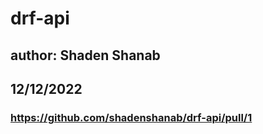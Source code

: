 # drf-api

## author: Shaden Shanab

## 12/12/2022

### https://github.com/shadenshanab/drf-api/pull/1
